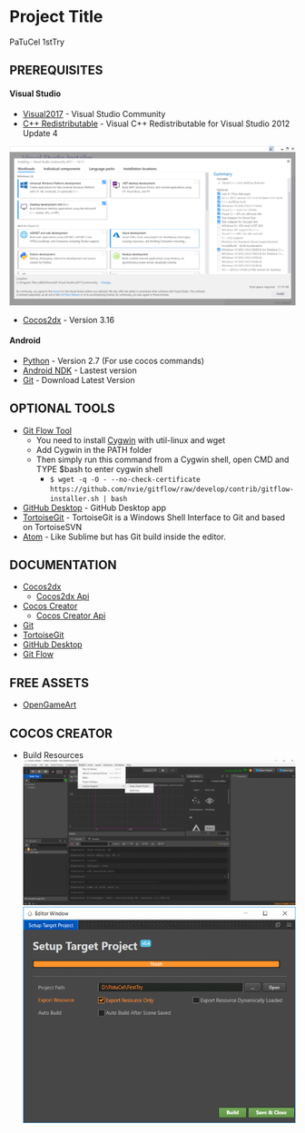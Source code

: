 # Project Title


PaTuCel 1stTry

## PREREQUISITES

#### Visual Studio 
* [Visual2017](https://www.visualstudio.com/es/free-developer-offers/) - Visual Studio Community
* [C++ Redistributable](https://www.microsoft.com/en-us/download/details.aspx?id=30679#) - Visual C++ Redistributable for Visual Studio 2012 Update 4

![alt text](https://github.com/PatuCel/FirstTry/blob/master/docs/Visual2017.png)

* [Cocos2dx](http://www.cocos2d-x.org/download) - Version 3.16

#### Android
* [Python](https://www.python.org/downloads/windows/) - Version 2.7 (For use cocos commands)
* [Android NDK](https://developer.android.com/ndk/downloads/) - Lastest version
* [Git](https://git-scm.com/) - Download Latest Version

## OPTIONAL TOOLS

* [Git Flow Tool](https://github.com/nvie/gitflow/wiki/Windows)
	* You need to install [Cygwin](http://www.cygwin.com/) with util-linux and wget
	* Add Cygwin in the PATH folder 
	* Then simply run this command from a Cygwin shell, open CMD and TYPE $bash to enter cygwin shell
		* ```$ wget -q -O - --no-check-certificate https://github.com/nvie/gitflow/raw/develop/contrib/gitflow-installer.sh | bash```
* [GitHub Desktop](https://desktop.github.com/) - GitHub Desktop app
* [TortoiseGit](https://tortoisegit.org/) - TortoiseGit is a Windows Shell Interface to Git and based on TortoiseSVN
* [Atom](https://atom.io/) - Like Sublime but has Git build inside the editor.

## DOCUMENTATION

* [Cocos2dx](http://www.cocos2d-x.org/docs/cocos2d-x/en/index.html)
	* [Cocos2dx Api](http://www.cocos2d-x.org/docs/api-ref/cplusplus/v3x/)
* [Cocos Creator](http://cocos2d-x.org/docs/creator/manual/en/)
	* [Cocos Creator Api](http://www.cocos2d-x.org/docs/creator/api/en/)
* [Git](https://git-scm.com/doc)
* [TortoiseGit](https://tortoisegit.org/docs/tortoisegit/)
* [GitHub Desktop](https://help.github.com/desktop/)
* [Git Flow](https://github.com/nvie/gitflow/wiki)

## FREE ASSETS

* [OpenGameArt](https://opengameart.org/)

## COCOS CREATOR

* Build Resources
![alt text](https://github.com/PatuCel/FirstTry/blob/Develop/docs/cocosCreatorSetup.png)
![alt text](https://github.com/PatuCel/FirstTry/blob/Develop/docs/cocosCreatorBuild.png)